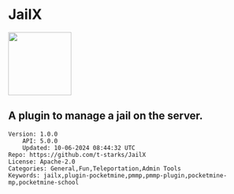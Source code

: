 # JailX
<img src="https://raw.githubusercontent.com/t-starks/JailX/329af3dff81ca814b81a584df9c09e7267e84425/icon.png" width="128" height="128" />

## A plugin to manage a jail on the server.
```properties
Version: 1.0.0
    API: 5.0.0
    Updated: 10-06-2024 08:44:32 UTC
Repo: https://github.com/t-starks/JailX
License: Apache-2.0
Categories: General,Fun,Teleportation,Admin Tools
Keywords: jailx,plugin-pocketmine,pmmp,pmmp-plugin,pocketmine-mp,pocketmine-school
```